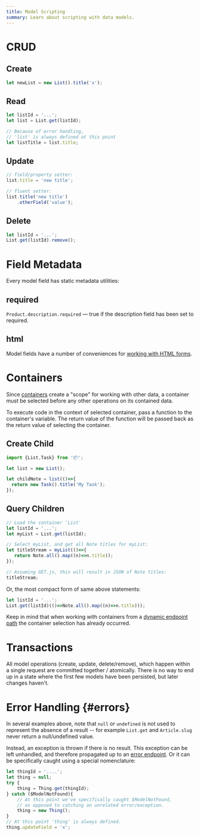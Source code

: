 ```yaml
---
title: Model Scripting
summary: Learn about scripting with data models.
---
```


# CRUD

## Create

```javascript
let newList = new List().title('x');
```

## Read

```javascript
let listId = '...';
let list = List.get(listId);

// Because of error handling,
// 'list' is always defined at this point
let listTitle = list.title;
```

## Update

```javascript
// field/property setter:
list.title = 'new title';

// fluent setter:
list.title('new title')
    .otherField('value');
```

## Delete

```javascript
let listId = '...';
List.get(listId).remove();
```

# Field Metadata

Every model field has static metadata utilities:

## required

`Product.description.required` &mdash; true if the description field has been set to required.

## html

Model fields have a number of conveniences for [working with HTML forms](/🗄/Article/models/forms.md).

# Containers

Since [containers](/🗄/Article/models/containers.md) create a "scope" for
working with other data, a container must be selected
before any other operations on its contained data.

To execute code in the context of selected container, pass a function
to the container's variable.  The return value of the function
will be passed back as the return value of selecting the container.

## Create Child

```javascript
import {List,Task} from '📦';

let list = new List();

let childNote = list(()=>{
  return new Task().title('My Task');
});
```

## Query Children

```javascript
// Load the container 'List'
let listId = '...';
let myList = List.get(listId);

// Select myList, and get all Note titles for myList:
let titleStream = myList(()=>{
   return Note.all().map((n)=>n.title));
});

// Assuming GET.js, this will result in JSON of Note titles:
titleStream;
```

Or, the most compact form of same above statements:

```javascript
let listId = '...';
List.get(listId)(()=>Note.all().map((n)=>n.title)));
```

Keep in mind that when working with containers from a
[dynamic endpoint path](/🗄/Article/endpoints/dynamic.md)
the container selection has already occurred.

# Transactions

All model operations (create, update, delete/remove), which happen
within a single request are committed together / atomically.
There is no way to end up in a state where the first few models have
been persisted, but later changes haven't.

# Error Handling {#errors}

In several examples above, note that `null` or `undefined`
is not used to represent the absence of a result -- for example `List.get` and
`Article.slug` never return a null/undefined value.

Instead, an exception is thrown if there is no result.  This exception can be left unhandled,
and therefore propagated up to an [error endpoint](/🗄/Article/endpoints/errors.md).
Or it can be specifically caught using a special nomenclature:

```javascript
let thingId = '....';
let thing = null;
try {
    thing = Thing.get(thingId);
} catch ($ModelNotFound){
    // At this point we've specifically caught $ModelNotFound,
    // as opposed to catching an unrelated error/exception.
    thing = new Thing();
}
// At this point 'thing' is always defined.
thing.updateField = 'x';
```